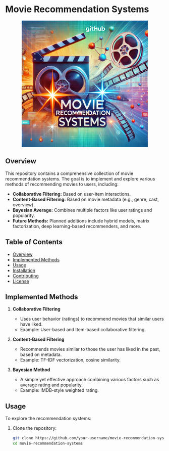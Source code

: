 # Movie Recommendation Systems

<div align="center">
  <img src="images/poster.png" width="400">
</div>

## Overview

This repository contains a comprehensive collection of movie recommendation systems. The goal is to implement and explore various methods of recommending movies to users, including:

- **Collaborative Filtering:** Based on user-item interactions.
- **Content-Based Filtering:** Based on movie metadata (e.g., genre, cast, overview).
- **Bayesian Average:** Combines multiple factors like user ratings and popularity.
- **Future Methods:** Planned additions include hybrid models, matrix factorization, deep learning-based recommenders, and more.

## Table of Contents

- [Overview](#overview)
- [Implemented Methods](#implemented-methods)
- [Usage](#usage)
- [Installation](#installation)
- [Contributing](#contributing)
- [License](#license)

## Implemented Methods

1. **Collaborative Filtering**
   - Uses user behavior (ratings) to recommend movies that similar users have liked.
   - Example: User-based and Item-based collaborative filtering.

2. **Content-Based Filtering**
   - Recommends movies similar to those the user has liked in the past, based on metadata.
   - Example: TF-IDF vectorization, cosine similarity.

3. **Bayesian Method**
   - A simple yet effective approach combining various factors such as average rating and popularity.
   - Example: IMDB-style weighted rating.

## Usage

To explore the recommendation systems:

1. Clone the repository:
   ```bash
   git clone https://github.com/your-username/movie-recommendation-systems.git
   cd movie-recommendation-systems
